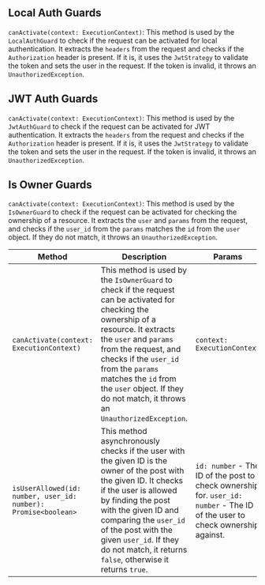 ## Local Auth Guards

`canActivate(context: ExecutionContext)`: This method is used by the `LocalAuthGuard` to check if the request can be activated for local authentication. It extracts the `headers` from the request and checks if the `Authorization` header is present. If it is, it uses the `JwtStrategy` to validate the token and sets the user in the request. If the token is invalid, it throws an `UnauthorizedException`.

## JWT Auth Guards

`canActivate(context: ExecutionContext)`: This method is used by the `JwtAuthGuard` to check if the request can be activated for JWT authentication. It extracts the `headers` from the request and checks if the `Authorization` header is present. If it is, it uses the `JwtStrategy` to validate the token and sets the user in the request. If the token is invalid, it throws an `UnauthorizedException`.

## Is Owner Guards

`canActivate(context: ExecutionContext)`: This method is used by the `IsOwnerGuard` to check if the request can be activated for checking the ownership of a resource. It extracts the `user` and `params` from the request, and checks if the `user_id` from the `params` matches the `id` from the `user` object. If they do not match, it throws an `UnauthorizedException`.


| Method | Description | Params |
| --- | --- | --- |
| `canActivate(context: ExecutionContext)` | This method is used by the `IsOwnerGuard` to check if the request can be activated for checking the ownership of a resource. It extracts the `user` and `params` from the request, and checks if the `user_id` from the `params` matches the `id` from the `user` object. If they do not match, it throws an `UnauthorizedException`. | `context: ExecutionContext` |
| `isUserAllowed(id: number, user_id: number): Promise<boolean>` | This method asynchronously checks if the user with the given ID is the owner of the post with the given ID. It checks if the user is allowed by finding the post with the given ID and comparing the `user_id` of the post with the given `user_id`. If they do not match, it returns `false`, otherwise it returns `true`. | `id: number` - The ID of the post to check ownership for. `user_id: number` - The ID of the user to check ownership against. |

